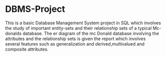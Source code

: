# DBMS-Project
This is a basic Database Management System project in SQL which involves the study of important entity-sets and their relationship sets of a typical Mc-donalds database.
The er diagram of the mc Donald database involving the
attributes and the relationship sets is given the report
which involves several features such as generalization
and derived,multivalued and composite attributes.
